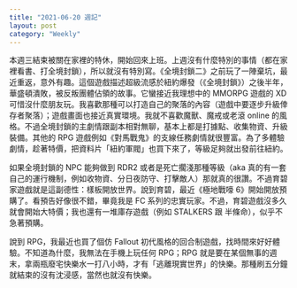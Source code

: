 ```yaml
---
title: "2021-06-20 週記"
layout: post
category: "Weekly"
---
```


本週三結束被關在家裡的特休，開始回來上班。上週沒有什麼特別的事情（都在家裡看書、打全境封鎖），所以就沒有特別寫。《全境封鎖二》之前玩了一陣棄坑，最近重返，意外有趣。這個遊戲描述超級流感於紐約爆發（《全境封鎖》）之後半年，華盛頓潰敗，被反叛團體佔領的故事。它蠻接近我理想中的 MMORPG 遊戲的 XD 可惜沒什麼朋友玩。我喜歡那種可以打造自己的聚落的內容（遊戲中要逐步升級倖存者聚落）；遊戲畫面也接近真實環境。我就不喜歡魔獸、魔戒或老滾 online 的風格。不過全境封鎖的主劇情跟副本相對無聊，基本上都是打據點、收集物資、升級裝備。其他的 RPG 遊戲例如《對馬戰鬼》的支線任務劇情就很豐富。為了多體驗劇情，趁著特價，把資料片「紐約軍閥」也買下來了，等級足夠就出發前往紐約。

如果全境封鎖的 NPC 能夠做到 RDR2 或者是死亡擱淺那種等級（aka 真的有一套自己的運行機制，例如收物資、分日夜防守、打擊敵人）那就真的很讚。不過育碧家遊戲就是這副德性：樣板開放世界。說到育碧，最近《極地戰嚎 6》開始開放預購了。看預告好像很不錯，畢竟我是 FC 系列的忠實玩家。不過，育碧遊戲沒多久就會開始大特價；我也還有一堆庫存遊戲（例如 STALKERS 跟 半條命），似乎不急著預購。

說到 RPG，我最近也買了個仿 Fallout 初代風格的回合制遊戲，找時間來好好體驗。不知道為什麼，我無法在手機上玩任何 RPG；RPG 就是要在某個無事的週末，拿兩瓶廢宅快樂水一打八小時，才有「逃離現實世界」的快樂。那種刷五分鐘就結束的沒有沈浸感，當然也就沒有快樂。
